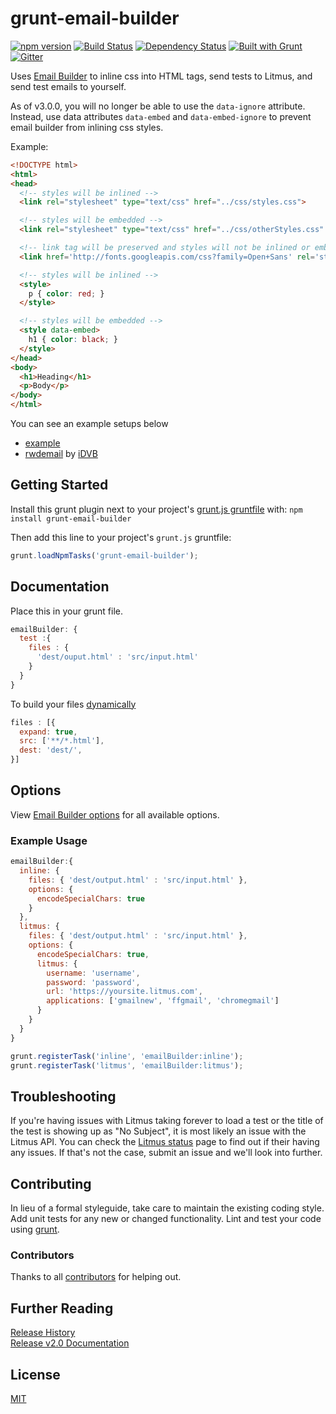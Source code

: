 # grunt-email-builder
[![npm version](https://badge.fury.io/js/grunt-email-builder.svg)](http://badge.fury.io/js/grunt-email-builder) [![Build Status](https://travis-ci.org/Email-builder/grunt-email-builder.svg)](https://travis-ci.org/Email-builder/grunt-email-builder) [![Dependency Status](https://gemnasium.com/yargalot/Email-Builder.png)](https://gemnasium.com/yargalot/Email-Builder) [![Built with Grunt](https://cdn.gruntjs.com/builtwith.png)](http://gruntjs.com/) [![Gitter](https://badges.gitter.im/Join%20Chat.svg)](https://gitter.im/Email-builder/grunt-email-builder)  

Uses [Email Builder](https://github.com/Email-builder/email-builder-core) to inline css into HTML tags, send tests to Litmus, and send test emails to yourself.

As of v3.0.0, you will no longer be able to use the `data-ignore` attribute. Instead, use data attributes `data-embed` and `data-embed-ignore` to prevent email builder from inlining css styles. 

Example:
```html
<!DOCTYPE html>
<html>
<head>
  <!-- styles will be inlined -->
  <link rel="stylesheet" type="text/css" href="../css/styles.css">

  <!-- styles will be embedded -->
  <link rel="stylesheet" type="text/css" href="../css/otherStyles.css" data-embed>

  <!-- link tag will be preserved and styles will not be inlined or embedded -->
  <link href='http://fonts.googleapis.com/css?family=Open+Sans' rel='stylesheet' type='text/css' data-embed-ignore>

  <!-- styles will be inlined -->
  <style>
    p { color: red; }
  </style>

  <!-- styles will be embedded -->
  <style data-embed>
    h1 { color: black; }
  </style>
</head>
<body>
  <h1>Heading</h1>
  <p>Body</p>
</body>
</html>
```

You can see an example setups below 
- [example](https://github.com/yargalot/email-builder-example)
- [rwdemail](https://github.com/iDVB/rwdemail) by [iDVB](https://github.com/iDVB)

## Getting Started

Install this grunt plugin next to your project's [grunt.js gruntfile][getting_started] with: `npm install grunt-email-builder`

Then add this line to your project's `grunt.js` gruntfile:

```javascript
grunt.loadNpmTasks('grunt-email-builder');
```

[grunt]: http://gruntjs.com/
[getting_started]: http://gruntjs.com/getting-started



## Documentation

Place this in your grunt file.
```javascript
emailBuilder: {
  test :{
    files : {
      'dest/ouput.html' : 'src/input.html'
    }
  }
}
```

To build your files [dynamically](http://gruntjs.com/configuring-tasks#building-the-files-object-dynamically)
```javascript
files : [{
  expand: true,
  src: ['**/*.html'],
  dest: 'dest/',
}]
```

## Options

View [Email Builder options](https://github.com/Email-builder/email-builder-core#options) for all available options.

### Example Usage

```javascript
emailBuilder:{
  inline: {
    files: { 'dest/output.html' : 'src/input.html' },
    options: {
      encodeSpecialChars: true
    }
  },
  litmus: {
    files: { 'dest/output.html' : 'src/input.html' },
    options: {
      encodeSpecialChars: true,
      litmus: {
        username: 'username',
        password: 'password',
        url: 'https://yoursite.litmus.com',
        applications: ['gmailnew', 'ffgmail', 'chromegmail']
      }
    }
  }
}

grunt.registerTask('inline', 'emailBuilder:inline');
grunt.registerTask('litmus', 'emailBuilder:litmus');

```


## Troubleshooting

If you're having issues with Litmus taking forever to load a test or the title of the test is showing up as "No Subject", it is most likely an issue with the Litmus API. You can check the [Litmus status](http://status.litmus.com) page to find out if their having any issues. If that's not the case, submit an issue and we'll look into further.

## Contributing
In lieu of a formal styleguide, take care to maintain the existing coding style. Add unit tests for any new or changed functionality. Lint and test your code using [grunt][grunt].

### Contributors
Thanks to all [contributors](https://github.com/Email-builder/grunt-email-builder/graphs/contributors) 
 for helping out. 

## Further Reading

[Release History](https://github.com/Email-builder/grunt-email-builder/wiki/Changelog)  
[Release v2.0 Documentation](https://github.com/Email-builder/grunt-email-builder/wiki/v2.0)


## License
[MIT](https://github.com/Email-builder/grunt-email-builder/blob/master/LICENSE-MIT)
